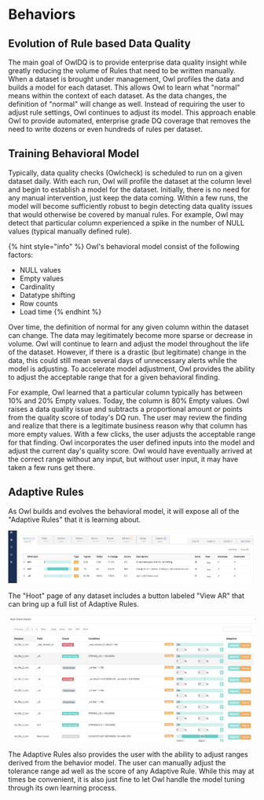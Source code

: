 # Behaviors

## Evolution of Rule based Data Quality

The main goal of OwlDQ is to provide enterprise data quality insight while greatly reducing the volume of Rules that need to be written manually. When a dataset is brought under management, Owl profiles the data and builds a model for each dataset. This allows Owl to learn what "normal" means within the context of each dataset. As the data changes, the definition of "normal" will change as well. Instead of requiring the user to adjust rule settings, Owl continues to adjust its model. This approach enable Owl to provide automated, enterprise grade DQ coverage that removes the need to write dozens or even hundreds of rules per dataset.

## Training Behavioral Model

Typically, data quality checks \(Owlcheck\) is scheduled to run on a given dataset daily. With each run, Owl will profile the dataset at the column level and begin to establish a model for the dataset. Initially, there is no need for any manual intervention, just keep the data coming. Within a few runs, the model will become sufficiently robust to begin detecting data quality issues that would otherwise be covered by manual rules. For example, Owl may detect that particular column experienced a spike in the number of NULL values \(typical manually defined rule\). 

{% hint style="info" %}
 Owl's behavioral model consist of the following factors:

* NULL values
* Empty values
* Cardinality
* Datatype shifting
* Row counts
* Load time
{% endhint %}

Over time, the definition of normal for any given column within the dataset can change. The data may legitimately become more sparse or decrease in volume. Owl will continue to learn and adjust the model throughout the life of the dataset. However, if there is a drastic \(but legitimate\) change in the data, this could still mean several days of unnecessary alerts while the model is adjusting. To accelerate model adjustment, Owl provides the ability to adjust the acceptable range that for a given behavioral finding. 

For example, Owl learned that a particular column typically has between 10% and 20% Empty values. Today, the column is 80% Empty values. Owl raises a data quality issue and subtracts a proportional amount or points from the quality score of today's DQ run. The user may review the finding and realize that there is a legitimate business reason why that column has more empty values. With a few clicks, the user adjusts the acceptable range for that finding. Owl incorporates the user defined inputs into the model and adjust the current day's quality score. Owl would have eventually arrived at the correct range without any input, but without user input, it may have taken a few runs get there.

## Adaptive Rules

As Owl builds and evolves the behavioral model, it will expose all of the "Adaptive Rules" that it is learning about. 

![](../../.gitbook/assets/screen-shot-2020-03-20-at-11.17.48-am.png)

The "Hoot" page of any dataset includes a button labeled "View AR" that can bring up a full list of Adaptive Rules. 

![](../../.gitbook/assets/screen-shot-2020-03-20-at-10.57.55-am.png)

The Adaptive Rules also provides the user with the ability to adjust ranges derived from the behavior model. The user can manually adjust the tolerance range ad well as the score of any Adaptive Rule. While this may at times be convenient, it is also just fine to let Owl handle the model tuning through its own learning process.

